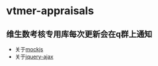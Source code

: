 # vtmer-appraisals
维生数考核专用库每次更新会在q群上通知
---
+ 关于[mockjs](http://mockjs.com/)
+ 关于[jquery-ajax](http://www.jquery123.com/category/ajax/global-ajax-event-handlers/)
